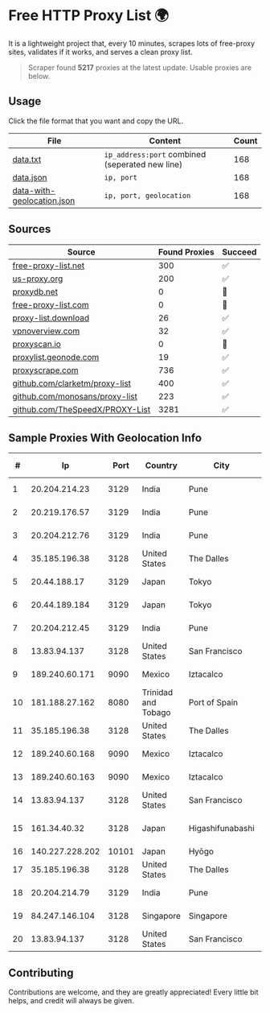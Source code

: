 
# Free HTTP Proxy List 🌍

It is a lightweight project that, every 10 minutes, scrapes lots of free-proxy sites, validates if it works, and serves a clean proxy list.


> Scraper found **5217** proxies at the latest update. Usable proxies are below.

## Usage

Click the file format that you want and copy the URL.


|File|Content|Count|
|----|-------|-----|
|[data.txt](https://raw.githubusercontent.com/themiralay/Proxy-List-World/master/data.txt)|`ip_address:port` combined (seperated new line)|168|
|[data.json](https://raw.githubusercontent.com/themiralay/Proxy-List-World/master/data.json)|`ip, port`|168|
|[data-with-geolocation.json](https://raw.githubusercontent.com/themiralay/Proxy-List-World/master/data-with-geolocation.json)|`ip, port, geolocation`|168|

## Sources

|Source|Found Proxies|Succeed|
|------|-------------|-------|
|[free-proxy-list.net](https://free-proxy-list.net)|300|✅|
|[us-proxy.org](https://www.us-proxy.org)|200|✅|
|[proxydb.net](http://proxydb.net)|0|🚫|
|[free-proxy-list.com](https://free-proxy-list.com/?page=&port=&type%5B%5D=http&type%5B%5D=https&up_time=0&search=Search)|0|🚫|
|[proxy-list.download](https://www.proxy-list.download/HTTP)|26|✅|
|[vpnoverview.com](https://vpnoverview.com/privacy/anonymous-browsing/free-proxy-servers)|32|✅|
|[proxyscan.io](https://www.proxyscan.io)|0|🚫|
|[proxylist.geonode.com](https://proxylist.geonode.com/api/proxy-list?limit=300&page=1&sort_by=lastChecked&sort_type=desc&protocols=http,https)|19|✅|
|[proxyscrape.com](https://api.proxyscrape.com/v2/?request=displayproxies&protocol=http&timeout=10000&country=all&ssl=all&anonymity=all)|736|✅|
|[github.com/clarketm/proxy-list](https://raw.githubusercontent.com/clarketm/proxy-list/master/proxy-list-raw.txt)|400|✅|
|[github.com/monosans/proxy-list](https://raw.githubusercontent.com/monosans/proxy-list/main/proxies/http.txt)|223|✅|
|[github.com/TheSpeedX/PROXY-List](https://raw.githubusercontent.com/TheSpeedX/PROXY-List/master/http.txt)|3281|✅|


## Sample Proxies With Geolocation Info

|#|Ip|Port|Country|City|Internet Service Provider|
|-|--|----|-------|----|-------------------------|
|1|20.204.214.23|3129|India|Pune|Microsoft Corporation|
|2|20.219.176.57|3129|India|Pune|Microsoft Corporation|
|3|20.204.212.76|3129|India|Pune|Microsoft Corporation|
|4|35.185.196.38|3128|United States|The Dalles|Google LLC|
|5|20.44.188.17|3129|Japan|Tokyo|Microsoft Corporation|
|6|20.44.189.184|3129|Japan|Tokyo|Microsoft Corporation|
|7|20.204.212.45|3129|India|Pune|Microsoft Corporation|
|8|13.83.94.137|3128|United States|San Francisco|Microsoft Corporation|
|9|189.240.60.171|9090|Mexico|Iztacalco|Uninet S.A. de C.V.|
|10|181.188.27.162|8080|Trinidad and Tobago|Port of Spain|Columbus Communications Trinidad Limited.|
|11|35.185.196.38|3128|United States|The Dalles|Google LLC|
|12|189.240.60.168|9090|Mexico|Iztacalco|Uninet S.A. de C.V.|
|13|189.240.60.163|9090|Mexico|Iztacalco|Uninet S.A. de C.V.|
|14|13.83.94.137|3128|United States|San Francisco|Microsoft Corporation|
|15|161.34.40.32|3128|Japan|Higashifunabashi|NTT PC Communications, Inc.|
|16|140.227.228.202|10101|Japan|Hyōgo|InfoSphere|
|17|35.185.196.38|3128|United States|The Dalles|Google LLC|
|18|20.204.214.79|3129|India|Pune|Microsoft Corporation|
|19|84.247.146.104|3128|Singapore|Singapore|Contabo Asia Private Limited|
|20|13.83.94.137|3128|United States|San Francisco|Microsoft Corporation|



## Contributing

Contributions are welcome, and they are greatly appreciated! Every
little bit helps, and credit will always be given.

